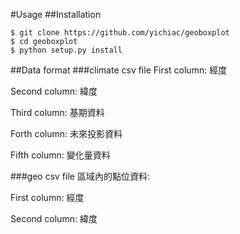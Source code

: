 #Usage
##Installation 
```
$ git clone https://github.com/yichiac/geoboxplot
$ cd geoboxplot 
$ python setup.py install
```
##Data format
###climate csv file
First column: 經度 

Second column: 緯度

Third column: 基期資料

Forth column: 未來投影資料

Fifth column: 變化量資料

###geo csv file
區域內的點位資料:

First column: 經度 

Second column: 緯度

